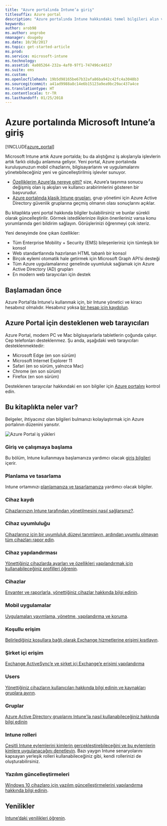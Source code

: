 ```yaml
---
title: "Azure portalında Intune’a giriş"
titlesuffix: Azure portal
description: "Azure portalında Intune hakkındaki temel bilgileri alın ve Intune’un cihazlarınızı yönetmenize nasıl yardımcı olabileceğini öğrenin.”"
keywords: 
author: arob98
ms.author: angrobe
nmanager: dougeby
ms.date: 10/30/2017
ms.topic: get-started-article
ms.prod: 
ms.service: microsoft-intune
ms.technology: 
ms.assetid: 4a085264-232a-4af0-97f1-747496c44517
ms.suite: ems
ms.custom: 
ms.openlocfilehash: 19b5d98165be67b32afa86ba942c42fc4a3048b3
ms.sourcegitcommit: a41ad9988a8c14e6b15123a9ea9bc29ac437a4ce
ms.translationtype: HT
ms.contentlocale: tr-TR
ms.lasthandoff: 01/25/2018
---
```

# <a name="introduction-to-microsoft-intune-in-the-azure-portal"></a>Azure portalında Microsoft Intune’a giriş


[!INCLUDE[azure_portal](./includes/azure_portal.md)]

Microsoft Intune artık Azure portalda; bu da alıştığınız iş akışlarıyla işlevlerin artık farklı olduğu anlamına geliyor.
Yeni portal, Azure portalında kuruluşunuzun mobil cihazlarını, bilgisayarlarını ve uygulamalarını yönetebileceğiniz yeni ve güncelleştirilmiş işlevler sunuyor.

* [Özelliklerim Azure’da nereye gitti?](ui-changes.md) size, Azure’a taşınma sonucu değişmiş olan iş akışları ve kullanıcı arabirimlerini gösteren bir başvurudur.
* [Azure portalında klasik Intune grupları](groups-get-started.md), grup yönetimi için Azure Active Directory güvenlik gruplarına geçmiş olmanın olası sonuçlarını açıklar.




Bu kitaplıkta yeni portal hakkında bilgiler bulabilirsiniz ve bunlar sürekli olarak güncelleştirilir. Görmek istediklerinize ilişkin önerileriniz varsa konu yorumlarında geri bildirim sağlayın. Görüşlerinizi öğrenmeyi çok isteriz.

Yeni deneyimde öne çıkan özellikler:

- Tüm Enterprise Mobility + Security (EMS) bileşenleriniz için tümleşik bir konsol
- Web standartlarında hazırlanan HTML tabanlı bir konsol
- Birçok eylemi otomatik hale getirmek için Microsoft Graph API’si desteği
- Tüm Azure uygulamalarınız genelinde uyumluluk sağlamak için Azure Active Directory (AD) grupları
- En modern web tarayıcıları için destek

## <a name="before-you-start"></a>Başlamadan önce

Azure Portal’da Intune’u kullanmak için, bir Intune yönetici ve kiracı hesabınız olmalıdır. Hesabınız yoksa [bir hesap için kaydolun](https://portal.office.com/Signup/Signup.aspx?OfferId=40BE278A-DFD1-470a-9EF7-9F2596EA7FF9&dl=INTUNE_A&ali=1#0%20).

## <a name="supported-web-browsers-for-the-azure-portal"></a>Azure Portal için desteklenen web tarayıcıları

Azure Portal, modern PC ve Mac bilgisayarlarla tabletlerin çoğunda çalışır. Cep telefonları desteklenmez.
Şu anda, aşağıdaki web tarayıcıları desteklenmektedir:

- Microsoft Edge (en son sürüm)
- Microsoft Internet Explorer 11
- Safari (en so sürüm, yalnızca Mac)
- Chrome (en son sürüm)
- Firefox (en son sürüm)

Desteklenen tarayıcılar hakkındaki en son bilgiler için [Azure portalını](https://docs.microsoft.com/azure/azure-preview-portal-supported-browsers-devices) kontrol edin.

## <a name="whats-in-this-library"></a>Bu kitaplıkta neler var?

Belgeler, ihtiyacınız olan bilgileri bulmanızı kolaylaştırmak için Azure portalının düzenini yansıtır.

![Azure Portal iş yükleri](./media/azure-portal-workloads.png)

### <a name="introduction-and-get-started"></a>Giriş ve çalışmaya başlama
Bu bölüm, Intune kullanmaya başlamanıza yardımcı olacak [giriş bilgileri](introduction-intune.md) içerir.
### <a name="plan-and-design"></a>Planlama ve tasarlama
Intune ortamınızı [planlamanıza ve tasarlamanıza](/intune-classic/plan-design/introduction) yardımcı olacak bilgiler.
### <a name="device-enrollment"></a>Cihaz kaydı
[Cihazlarınızın Intune tarafından yönetilmesini nasıl sağlarsınız?](device-enrollment.md).
### <a name="device-compliance"></a>Cihaz uyumluluğu
[Cihazlarınız için bir uyumluluk düzeyi tanımlayın, ardından uyumlu olmayan tüm cihazları rapor edin](device-compliance.md).
### <a name="device-configuration"></a>Cihaz yapılandırması
[Yönettiğiniz cihazlarda ayarları ve özellikleri yapılandırmak için kullanabileceğiniz profilleri öğrenin](device-profiles.md).
### <a name="devices"></a>Cihazlar
[Envanter ve raporlarla, yönettiğiniz cihazlar hakkında bilgi edinin](device-management.md).
### <a name="mobile-apps"></a>Mobil uygulamalar
[Uygulamaları yayımlama, yönetme, yapılandırma ve koruma](app-management.md).
### <a name="conditional-access"></a>Koşullu erişim
[Belirlediğiniz koşullara bağlı olarak Exchange hizmetlerine erişimi kısıtlayın](conditional-access.md).
### <a name="on-premises-access"></a>Şirket içi erişim
[Exchange ActiveSync’e ve şirket içi Exchange’e erişimi yapılandırma](/intune-classic/deploy-use/mobile-device-management-with-exchange-activesync-and-microsoft-intune)
### <a name="users"></a>Users
[Yönettiğiniz cihazların kullanıcıları hakkında bilgi edinin ve kaynakları gruplara ayırın](users-add.md).
### <a name="groups"></a>Gruplar
[Azure Active Directory gruplarını Intune'la nasıl kullanabileceğiniz hakkında bilgi edinin](groups-get-started.md)
### <a name="intune-roles"></a>Intune rolleri
[Çeşitli Intune eylemlerini kimlerin gerçekleştirebileceğini ve bu eylemlerin kimlere uygulanacağını denetleyin](role-based-access-control.md). Bazı yaygın Intune senaryolarını kapsayan yerleşik rolleri kullanabileceğiniz gibi, kendi rollerinizi de oluşturabilirsiniz.
### <a name="software-updates"></a>Yazılım güncelleştirmeleri
[Windows 10 cihazlaro için yazılım güncelleştirmelerini yapılandırma hakkında bilgi edinin](windows-update-for-business-configure.md).



## <a name="whats-new"></a>Yenilikler

[Intune’daki yenilikleri öğrenin](whats-new.md).
